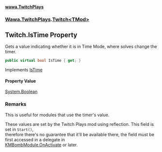 #### [wawa.TwitchPlays](index.md 'index')
### [Wawa.TwitchPlays](Wawa.TwitchPlays.md 'Wawa.TwitchPlays').[Twitch&lt;TMod&gt;](Twitch{TMod}.md 'Wawa.TwitchPlays.Twitch<TMod>')

## Twitch<TMod>.IsTime Property

Gets a value indicating whether it is in Time Mode, where solves change the timer.

```csharp
public virtual bool IsTime { get; }
```

Implements [IsTime](ITwitchDeclarable.IsTime.md 'Wawa.TwitchPlays.ITwitchDeclarable.IsTime')

#### Property Value
[System.Boolean](https://docs.microsoft.com/en-us/dotnet/api/System.Boolean 'System.Boolean')

### Remarks
  
This is useful for modules that use the timer's value.  
  
These values are set by the Twitch Plays mod using reflection. This field is set in `Start()`,  
therefore there's no guarantee that it'll be available there, the field must be first accessed in a delegate in  
[KMBombModule.OnActivate](https://docs.microsoft.com/en-us/dotnet/api/KMBombModule.OnActivate 'KMBombModule.OnActivate') or later.